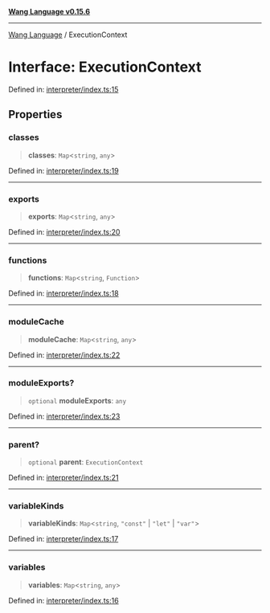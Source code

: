 [**Wang Language v0.15.6**](../README.md)

***

[Wang Language](../globals.md) / ExecutionContext

# Interface: ExecutionContext

Defined in: [interpreter/index.ts:15](https://github.com/artpar/wang/blob/58802c2cec3f70e57a34d12bc4273c48cb711f36/src/interpreter/index.ts#L15)

## Properties

### classes

> **classes**: `Map`\<`string`, `any`\>

Defined in: [interpreter/index.ts:19](https://github.com/artpar/wang/blob/58802c2cec3f70e57a34d12bc4273c48cb711f36/src/interpreter/index.ts#L19)

***

### exports

> **exports**: `Map`\<`string`, `any`\>

Defined in: [interpreter/index.ts:20](https://github.com/artpar/wang/blob/58802c2cec3f70e57a34d12bc4273c48cb711f36/src/interpreter/index.ts#L20)

***

### functions

> **functions**: `Map`\<`string`, `Function`\>

Defined in: [interpreter/index.ts:18](https://github.com/artpar/wang/blob/58802c2cec3f70e57a34d12bc4273c48cb711f36/src/interpreter/index.ts#L18)

***

### moduleCache

> **moduleCache**: `Map`\<`string`, `any`\>

Defined in: [interpreter/index.ts:22](https://github.com/artpar/wang/blob/58802c2cec3f70e57a34d12bc4273c48cb711f36/src/interpreter/index.ts#L22)

***

### moduleExports?

> `optional` **moduleExports**: `any`

Defined in: [interpreter/index.ts:23](https://github.com/artpar/wang/blob/58802c2cec3f70e57a34d12bc4273c48cb711f36/src/interpreter/index.ts#L23)

***

### parent?

> `optional` **parent**: `ExecutionContext`

Defined in: [interpreter/index.ts:21](https://github.com/artpar/wang/blob/58802c2cec3f70e57a34d12bc4273c48cb711f36/src/interpreter/index.ts#L21)

***

### variableKinds

> **variableKinds**: `Map`\<`string`, `"const"` \| `"let"` \| `"var"`\>

Defined in: [interpreter/index.ts:17](https://github.com/artpar/wang/blob/58802c2cec3f70e57a34d12bc4273c48cb711f36/src/interpreter/index.ts#L17)

***

### variables

> **variables**: `Map`\<`string`, `any`\>

Defined in: [interpreter/index.ts:16](https://github.com/artpar/wang/blob/58802c2cec3f70e57a34d12bc4273c48cb711f36/src/interpreter/index.ts#L16)
